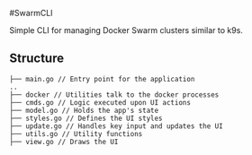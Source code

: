 #SwarmCLI

Simple CLI for managing Docker Swarm clusters similar to k9s.

## Structure

```
├── main.go // Entry point for the application
..
├── docker // Utilities talk to the docker processes
├── cmds.go // Logic executed upon UI actions
├── model.go // Holds the app's state
├── styles.go // Defines the UI styles
├── update.go // Handles key input and updates the UI
├── utils.go // Utility functions
├── view.go // Draws the UI
```
